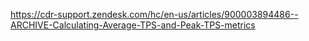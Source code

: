 https://cdr-support.zendesk.com/hc/en-us/articles/900003894486--ARCHIVE-Calculating-Average-TPS-and-Peak-TPS-metrics
